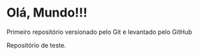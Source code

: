 # Olá, Mundo!!!
 Primeiro repositório versionado pelo Git e levantado pelo GitHub

 Repositório de teste.
